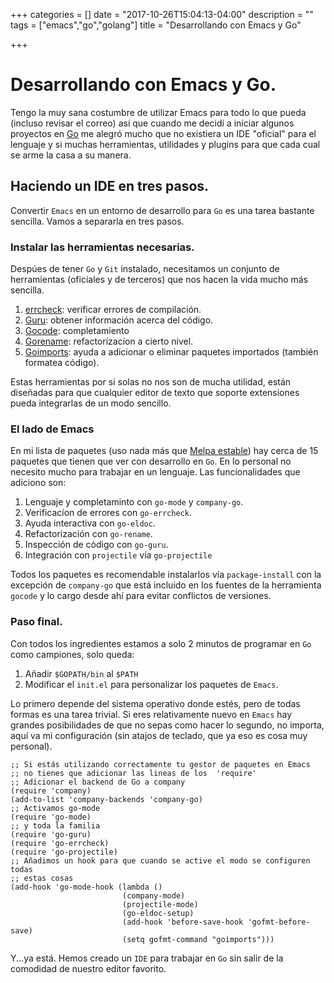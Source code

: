 +++
categories = []
date = "2017-10-26T15:04:13-04:00"
description = ""
tags = ["emacs","go","golang"]
title = "Desarrollando con Emacs y Go"

+++

# Desarrollando con Emacs y Go.

Tengo la muy sana costumbre de utilizar Emacs para todo lo que pueda (incluso
revisar el correo) así que cuando me decidí a iniciar algunos proyectos en
[Go](https://golang.org ) me alegró mucho que no existiera un IDE "oficial" para
el lenguaje y si muchas herramientas, utilidades y plugins para que cada cual se
arme la casa a su manera.


## Haciendo un IDE en tres pasos.

Convertir `Emacs` en un entorno de desarrollo para `Go` es una tarea bastante
sencilla. Vamos a separarla en tres pasos.

### Instalar las herramientas necesarias.

Despúes de tener `Go` y `Git` instalado, necesitamos un conjunto de herramientas
(oficiales y de terceros) que nos hacen la vida mucho más sencilla.

1. [errcheck](http://github.com/kisielk/errcheck ): verificar errores de compilación.
2. [Guru](http://golang.com/x/tools/cmd/guru ): obtener información acerca del código.
3. [Gocode](http://github.com/nsf/gocode ): completamiento
4. [Gorename](http://golang.org/x/tools/cmd/gorename ): refactorizacíon a cierto
   nivel.
4. [Goimports](http://golang.org/x/tools/cmd/goimports ): ayuda a adicionar o
    eliminar paquetes importados (también formatea código).

Estas herramientas por si solas no nos son de mucha utilidad, están diseñadas
para que cualquier editor de texto que soporte extensiones pueda integrarlas de
un modo sencillo.


### El lado de Emacs

En mi lista de paquetes (uso nada más que [Melpa
estable](http://melpa.org/packages/ )) hay cerca de 15 paquetes que tienen que
ver con desarrollo en `Go`. En lo personal no necesito mucho para trabajar en un
lenguaje. Las funcionalidades que adiciono son:

1. Lenguaje y completaminto con `go-mode` y `company-go`.
2. Verificacíon de errores con `go-errcheck`.
3. Ayuda interactiva con `go-eldoc`.
4. Refactorización con `go-rename`.
5. Inspección de código con `go-guru`.
6. Integración con `projectile` vía `go-projectile`

Todos los paquetes es recomendable instalarlos vía `package-install` con la
excepción de `company-go` que está incluido en los fuentes de la herramienta
`gocode` y lo cargo desde ahí para evitar conflictos de versiones.

### Paso final.

Con todos los ingredientes estamos a solo 2 minutos de programar en `Go` como
campiones, solo queda:

1. Añadir `$GOPATH/bin` al `$PATH`
2. Modificar el `init.el` para personalizar los paquetes de `Emacs`.

Lo primero depende del sistema operativo donde estés, pero de todas formas es
una tarea trivial. Si eres relativamente nuevo en `Emacs` hay grandes
posibilidades de que no sepas como hacer lo segundo, no importa, aquí va mi
configuración (sin atajos de teclado, que ya eso es cosa muy personal).

```
;; Si estás utilizando correctamente tu gestor de paquetes en Emacs
;; no tienes que adicionar las lineas de los  'require'
;; Adicionar el backend de Go a company
(require 'company)
(add-to-list 'company-backends 'company-go)
;; Activamos go-mode
(require 'go-mode)
;; y toda la familia
(require 'go-guru)
(require 'go-errcheck)
(require 'go-projectile)
;; Añadimos un hook para que cuando se active el modo se configuren todas
;; estas cosas
(add-hook 'go-mode-hook (lambda ()
                         (company-mode)
                         (projectile-mode)
                         (go-eldoc-setup)
                         (add-hook 'before-save-hook 'gofmt-before-save)
                         (setq gofmt-command "goimports")))

```

Y...ya está. Hemos creado un `IDE` para trabajar en `Go` sin salir de la
comodidad de nuestro editor favorito.

